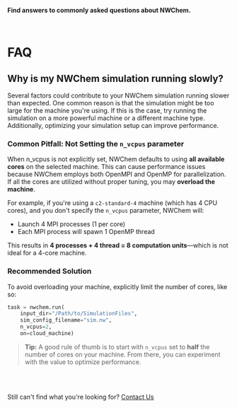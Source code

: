 **Find answers to commonly asked questions about NWChem.**

<br>

# FAQ

## Why is my NWChem simulation running slowly?
Several factors could contribute to your NWChem simulation running slower than expected. 
One common reason is that the simulation might be too large for the machine you're using. If this is the case, try running the 
simulation on a more powerful machine or a different machine type. Additionally, optimizing your simulation setup can improve performance.

### Common Pitfall: Not Setting the `n_vcpus` parameter
When n_vcpus is not explicitly set, NWChem defaults to using **all available cores** on the selected machine.
This can cause performance issues because NWChem employs both OpenMPI and OpenMP for parallelization. If all the cores are utilized without 
proper tuning, you may **overload the machine**.

For example, if you're using a `c2-standard-4` machine (which has 4 CPU cores), and you don't specify the `n_vcpus` parameter, NWChem will:
- Launch 4 MPI processes (1 per core)
- Each MPI process will spawn 1 OpenMP thread

This results in **4 processes + 4 thread = 8 computation units**—which is not ideal
for a 4-core machine.  

### Recommended Solution
To avoid overloading your machine, explicitly limit the number of cores, like so:

```python
task = nwchem.run(
    input_dir="/Path/to/SimulationFiles",
    sim_config_filename="sim.nw",
    n_vcpus=2,
    on=cloud_machine)
```

> **Tip:** A good rule of thumb is to start with `n_vcpus` set to **half** the
number of cores on your machine. From there, you can experiment with the value to optimize performance.

<br>
<br>

Still can't find what you're looking for? [Contact Us](mailto:support@inductiva.ai)
